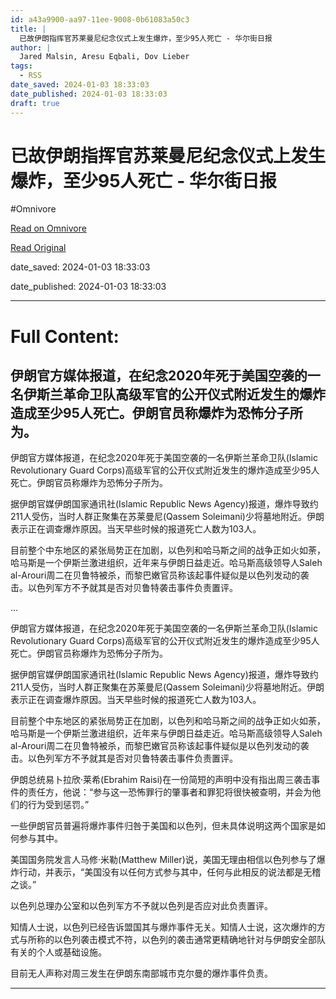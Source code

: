 ```yaml
---
id: a43a9900-aa97-11ee-9008-0b61083a50c3
title: |
  已故伊朗指挥官苏莱曼尼纪念仪式上发生爆炸，至少95人死亡 - 华尔街日报
author: |
  Jared Malsin, Aresu Eqbali, Dov Lieber
tags:
  - RSS
date_saved: 2024-01-03 18:33:03
date_published: 2024-01-03 18:33:03
draft: true
---
```


# 已故伊朗指挥官苏莱曼尼纪念仪式上发生爆炸，至少95人死亡 - 华尔街日报
#Omnivore

[Read on Omnivore](https://omnivore.app/me/95-18cd1db8a37)

[Read Original](https://cn.wsj.com/amp/articles/%E5%B7%B2%E6%95%85%E4%BC%8A%E6%9C%97%E6%8C%87%E6%8C%A5%E5%AE%98%E8%8B%8F%E8%8E%B1%E6%9B%BC%E5%B0%BC%E7%BA%AA%E5%BF%B5%E4%BB%AA%E5%BC%8F%E4%B8%8A%E5%8F%91%E7%94%9F%E7%88%86%E7%82%B8-%E8%87%B3%E5%B0%9195%E4%BA%BA%E6%AD%BB%E4%BA%A1-699102d2)

date_saved: 2024-01-03 18:33:03

date_published: 2024-01-03 18:33:03

--- 

# Full Content: 

## 伊朗官方媒体报道，在纪念2020年死于美国空袭的一名伊斯兰革命卫队高级军官的公开仪式附近发生的爆炸造成至少95人死亡。伊朗官员称爆炸为恐怖分子所为。

伊朗官方媒体报道，在纪念2020年死于美国空袭的一名伊斯兰革命卫队(Islamic Revolutionary Guard Corps)高级军官的公开仪式附近发生的爆炸造成至少95人死亡。伊朗官员称爆炸为恐怖分子所为。

据伊朗官媒伊朗国家通讯社(Islamic Republic News Agency)报道，爆炸导致约211人受伤，当时人群正聚集在苏莱曼尼(Qassem Soleimani)少将墓地附近。伊朗表示正在调查爆炸原因。当天早些时候的报道死亡人数为103人。

目前整个中东地区的紧张局势正在加剧，以色列和哈马斯之间的战争正如火如荼，哈马斯是一个伊斯兰激进组织，近年来与伊朗日益走近。哈马斯高级领导人Saleh al-Arouri周二在贝鲁特被杀，而黎巴嫩官员称该起事件疑似是以色列发动的袭击。以色列军方不予就其是否对贝鲁特袭击事件负责置评。

...

伊朗官方媒体报道，在纪念2020年死于美国空袭的一名伊斯兰革命卫队(Islamic Revolutionary Guard Corps)高级军官的公开仪式附近发生的爆炸造成至少95人死亡。伊朗官员称爆炸为恐怖分子所为。

据伊朗官媒伊朗国家通讯社(Islamic Republic News Agency)报道，爆炸导致约211人受伤，当时人群正聚集在苏莱曼尼(Qassem Soleimani)少将墓地附近。伊朗表示正在调查爆炸原因。当天早些时候的报道死亡人数为103人。

目前整个中东地区的紧张局势正在加剧，以色列和哈马斯之间的战争正如火如荼，哈马斯是一个伊斯兰激进组织，近年来与伊朗日益走近。哈马斯高级领导人Saleh al-Arouri周二在贝鲁特被杀，而黎巴嫩官员称该起事件疑似是以色列发动的袭击。以色列军方不予就其是否对贝鲁特袭击事件负责置评。

伊朗总统易卜拉欣·莱希(Ebrahim Raisi)在一份简短的声明中没有指出周三袭击事件的责任方，他说：“参与这一恐怖罪行的肇事者和罪犯将很快被查明，并会为他们的行为受到惩罚。”

一些伊朗官员普遍将爆炸事件归咎于美国和以色列，但未具体说明这两个国家是如何参与其中。

美国国务院发言人马修·米勒(Matthew Miller)说，美国无理由相信以色列参与了爆炸行动，并表示，“美国没有以任何方式参与其中，任何与此相反的说法都是无稽之谈。”

以色列总理办公室和以色列军方不予就以色列是否应对此负责置评。

知情人士说，以色列已经告诉盟国其与爆炸事件无关。知情人士说，这次爆炸的方式与所称的以色列袭击模式不符，以色列的袭击通常更精确地针对与伊朗安全部队有关的个人或基础设施。

目前无人声称对周三发生在伊朗东南部城市克尔曼的爆炸事件负责。

---

